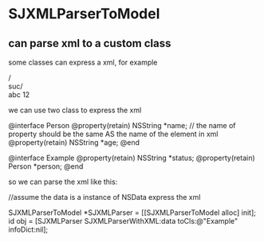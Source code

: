SJXMLParserToModel
====
can parse xml to a custom class
-----

some classes can express a xml, for example

<root>/<br>
    <status>suc</status>/<br>
    <person>
        <name>abc</name>
        <age>12</age>
    </person>
</root>

we can use two class to express the xml 

@interface Person
@property(retain) NSString *name; // the name of property should be the same AS the name of the element in xml
@property(retain) NSString *age;
@end
 
@interface Example
@property(retain) NSString *status;
@property(retain) Person   *person;
@end


so we can parse the xml like this:
  
//assume the data is a instance of NSData express the xml

SJXMLParserToModel *SJXMLParser = [[SJXMLParserToModel alloc] init];
id obj =  [SJXMLParser SJXMLParserWithXML:data toCls:@"Example" infoDict:nil];
